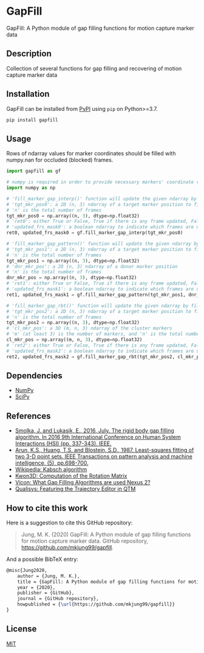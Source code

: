 # GapFill
GapFill: A Python module of gap filling functions for motion capture marker data

## Description
Collection of several functions for gap filling and recovering of motion capture marker data

## Installation
GapFill can be installed from [PyPI](https://pypi.org/project/gapfill/) using ```pip``` on Python>=3.7.

```bash
pip install gapfill
```

## Usage
Rows of ndarray values for marker coordinates should be filled with numpy.nan for occluded (blocked) frames.
```python
import gapfill as gf

# numpy is required in order to provide necessary markers' coordinate values
import numpy as np

# 'fill_marker_gap_interp()' function will update the given ndarray by filling its gaps using bspline interpolation
# 'tgt_mkr_pos0': a 2D (n, 3) ndarray of a target marker position to fill the gaps
# 'n' is the total number of frames
tgt_mkr_pos0 = np.array((n, 3), dtype=np.float32)
# 'ret0': either True or False, True if there is any frame updated, False if there is no frame updated
# 'updated_frs_mask0': a boolean ndarray to indicate which frames are updated
ret0, updated_frs_mask0 = gf.fill_marker_gap_interp(tgt_mkr_pos0)

# 'fill_marker_gap_pattern()' function will update the given ndarray by filling its gaps using a donor marker
# 'tgt_mkr_pos1': a 2D (n, 3) ndarray of a target marker position to fill the gaps
# 'n' is the total number of frames
tgt_mkr_pos1 = np.array((n, 3), dtype=np.float32)
# 'dnr_mkr_pos': a 2D (n, 3) ndarray of a donor marker position
# 'n' is the total number of frames
dnr_mkr_pos = np.array((n, 3), dtype=np.float32)
# 'ret1': either True or False, True if there is any frame updated, False if there is no frame updated
# 'updated_frs_mask1': a boolean ndarray to indicate which frames are updated
ret1, updated_frs_mask1 = gf.fill_marker_gap_pattern(tgt_mkr_pos1, dnr_mkr_pos)

# 'fill_marker_gap_rbt()' function will update the given ndarray by filling its gaps using a cluster of 3 markers
# 'tgt_mkr_pos2': a 2D (n, 3) ndarray of a target marker position to fill the gaps
# 'n' is the total number of frames
tgt_mkr_pos2 = np.array((n, 3), dtype=np.float32)
# 'cl_mkr_pos': a 3D (m, n, 3) ndarray of the cluster markers
# 'm' (at least 3) is the number of markers, and 'n' is the total number of frames
cl_mkr_pos = np.array((m, n, 3), dtype=np.float32)
# 'ret2': either True or False, True if there is any frame updated, False if there is no frame updated
# 'updated_frs_mask2': a boolean ndarray to indicate which frames are updated
ret2, updated_frs_mask2 = gf.fill_marker_gap_rbt(tgt_mkr_pos2, cl_mkr_pos)
```
## Dependencies
- [NumPy](https://numpy.org/)
- [SciPy](https://www.scipy.org/)

## References
- [Smolka, J. and Lukasik, E., 2016, July. The rigid body gap filling algorithm. In 2016 9th International Conference on Human System Interactions (HSI) (pp. 337-343). IEEE.](https://doi.org/10.1109/HSI.2016.7529654)
- [Arun, K.S., Huang, T.S. and Blostein, S.D., 1987. Least-squares fitting of two 3-D point sets. IEEE Transactions on pattern analysis and machine intelligence, (5), pp.698-700.](https://doi.org/10.1109/TPAMI.1987.4767965)
- [Wikipedia: Kabsch algorithm](https://en.wikipedia.org/wiki/Kabsch_algorithm)
- [Kwon3D: Computation of the Rotation Matrix](http://www.kwon3d.com/theory/jkinem/rotmat.html)
- [Vicon: What Gap Filling Algorithms are used Nexus 2?](http://www.vicon.com/support/faqs/?q=what-gap-filling-algorithms-are-used-nexus-2)
- [Qualisys: Featuring the Trajectory Editor in QTM](https://www.qualisys.com/webinars/viewing-gap-filling-and-smoothing-data-with-the-trajectory-editor/)

## How to cite this work

Here is a suggestion to cite this GitHub repository:

> Jung, M. K. (2020) GapFill: A Python module of gap filling functions for motion capture marker data. GitHub repository, <https://github.com/mkjung99/gapfill>.

And a possible BibTeX entry:

```tex
@misc{Jung2020,  
    author = {Jung, M. K.},
    title = {GapFill: A Python module of gap filling functions for motion capture marker data},  
    year = {2020},  
    publisher = {GitHub},  
    journal = {GitHub repository},  
    howpublished = {\url{https://github.com/mkjung99/gapfill}}  
}
```
## License
[MIT](https://choosealicense.com/licenses/mit/)
